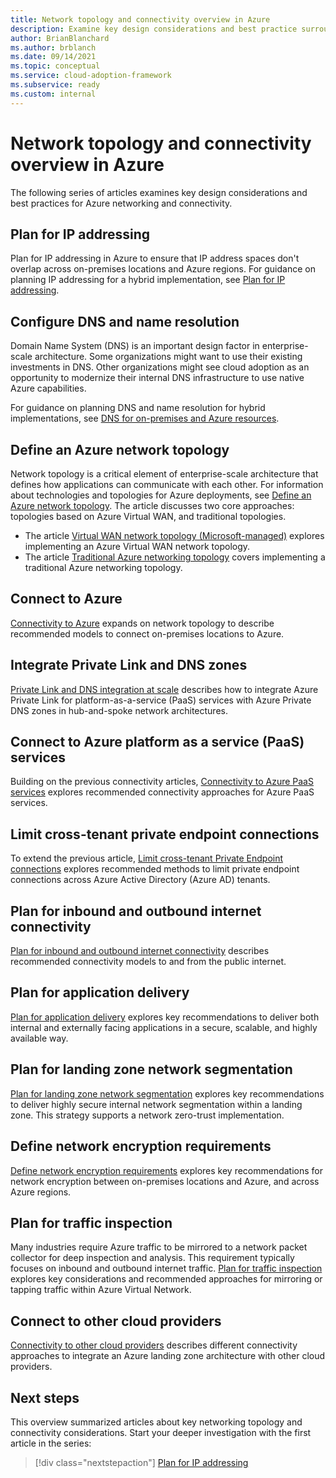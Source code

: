```yaml
---
title: Network topology and connectivity overview in Azure
description: Examine key design considerations and best practice surrounding networking and connectivity to, from, and within Microsoft Azure.
author: BrianBlanchard
ms.author: brblanch
ms.date: 09/14/2021
ms.topic: conceptual
ms.service: cloud-adoption-framework
ms.subservice: ready
ms.custom: internal
---
```


<!-- docutune:casing "Azure VPN Gateway" L7 -->
<!-- cSpell:ignore autoregistration BGPs MACsec MPLS MSEE onprem privatelink VPNs -->

# Network topology and connectivity overview in Azure

The following series of articles examines key design considerations and best practices for Azure networking and connectivity.

## Plan for IP addressing

Plan for IP addressing in Azure to ensure that IP address spaces don't overlap across on-premises locations and Azure regions. For guidance on planning IP addressing for a hybrid implementation, see [Plan for IP addressing](../azure-best-practices/plan-for-ip-addressing.md).

## Configure DNS and name resolution

Domain Name System (DNS) is an important design factor in enterprise-scale architecture. Some organizations might want to use their existing investments in DNS. Other organizations might see cloud adoption as an opportunity to modernize their internal DNS infrastructure to use native Azure capabilities.

For guidance on planning DNS and name resolution for hybrid implementations, see [DNS for on-premises and Azure resources](../azure-best-practices/dns-for-on-premises-and-azure-resources.md).

## Define an Azure network topology

Network topology is a critical element of enterprise-scale architecture that defines how applications can communicate with each other. For information about technologies and topologies for Azure deployments, see [Define an Azure network topology](../azure-best-practices/define-an-azure-network-topology.md). The article discusses two core approaches: topologies based on Azure Virtual WAN, and traditional topologies.

- The article [Virtual WAN network topology (Microsoft-managed)](../azure-best-practices/virtual-wan-network-topology.md) explores implementing an Azure Virtual WAN network topology.
- The article [Traditional Azure networking topology](../azure-best-practices/traditional-azure-networking-topology.md) covers implementing a traditional Azure networking topology.

## Connect to Azure

[Connectivity to Azure](../azure-best-practices/connectivity-to-azure.md) expands on network topology to describe recommended models to connect on-premises locations to Azure.

## Integrate Private Link and DNS zones

[Private Link and DNS integration at scale](../azure-best-practices/private-link-and-dns-integration-at-scale.md) describes how to integrate Azure Private Link for platform-as-a-service (PaaS) services with Azure Private DNS zones in hub-and-spoke network architectures.

## Connect to Azure platform as a service (PaaS) services

Building on the previous connectivity articles, [Connectivity to Azure PaaS services](../azure-best-practices/connectivity-to-azure-paas-services.md) explores recommended connectivity approaches for Azure PaaS services.

## Limit cross-tenant private endpoint connections

To extend the previous article, [Limit cross-tenant Private Endpoint connections](../azure-best-practices/limit-cross-tenant-private-endpoint-connections.md) explores recommended methods to limit private endpoint connections across Azure Active Directory (Azure AD) tenants.

## Plan for inbound and outbound internet connectivity

[Plan for inbound and outbound internet connectivity](../azure-best-practices/plan-for-inbound-and-outbound-internet-connectivity.md) describes recommended connectivity models to and from the public internet.

## Plan for application delivery

[Plan for application delivery](../azure-best-practices/plan-for-app-delivery.md) explores key recommendations to deliver both internal and externally facing applications in a secure, scalable, and highly available way.

## Plan for landing zone network segmentation

[Plan for landing zone network segmentation](../azure-best-practices/plan-for-landing-zone-network-segmentation.md) explores key recommendations to deliver highly secure internal network segmentation within a landing zone. This strategy supports a network zero-trust implementation.

## Define network encryption requirements

[Define network encryption requirements](../azure-best-practices/define-network-encryption-requirements.md) explores key recommendations for network encryption between on-premises locations and Azure, and across Azure regions.

## Plan for traffic inspection

Many industries require Azure traffic to be mirrored to a network packet collector for deep inspection and analysis. This requirement typically focuses on inbound and outbound internet traffic. [Plan for traffic inspection](../azure-best-practices/plan-for-traffic-inspection.md) explores key considerations and recommended approaches for mirroring or tapping traffic within Azure Virtual Network.

## Connect to other cloud providers

[Connectivity to other cloud providers](../azure-best-practices/connectivity-to-other-providers.md) describes different connectivity approaches to integrate an Azure landing zone architecture with other cloud providers.

## Next steps

This overview summarized articles about key networking topology and connectivity considerations. Start your deeper investigation with the first article in the series:

> [!div class="nextstepaction"]
> [Plan for IP addressing](../azure-best-practices/plan-for-ip-addressing.md)

